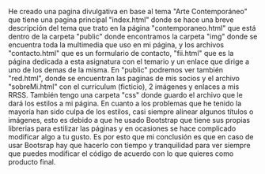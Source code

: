 He creado una pagina divulgativa en base al tema "Arte Contemporáneo" que tiene una pagina principal "index.html" donde se hace una breve descripción del tema que trato en la página "contemporaneo.html" que está dentro de la carpeta "public" donde encontramos la carpeta "img" donde se encuentra toda la multimedia que uso en mi página, y los archivos "contacto.html" que es un formulario de contacto, "fii.html" que es la página dedicada a esta asignatura con el temario y un enlace que dirige a uno de los demas de la misma. En "public" podremos ver también "red.html", donde se encuentran las paginas de mis socios y el archivo "sobreMi.html" con el curriculum (ficticio), 2 imágenes y enlaces a mis RRSS. También tengo una carpeta "css" donde guardo el archivo que le dará los estilos a mi página.
En cuanto a los problemas que he tenido la mayoría han sido culpa de los estilos, casi siempre alinear algunos títulos o imágenes, esto es debido a que he usado Bootstrap que tiene sus propias librerias para estilizar las páginas y en ocasiones se hace complicado modificar algo a tu gusto.
Es por esto que mi conclusión es que en caso de usar Bootsrap hay que hacerlo con tiempo y tranquilidad para ver siempre que puedes modificar el código de acuerdo con lo que quieres como producto final.